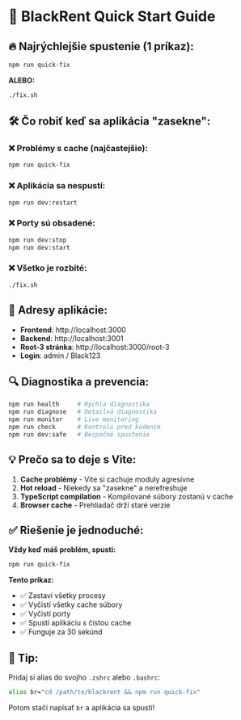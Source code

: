 # 🚀 BlackRent Quick Start Guide

## 🔥 Najrýchlejšie spustenie (1 príkaz):

```bash
npm run quick-fix
```

**ALEBO:**

```bash
./fix.sh
```

## 🛠️ Čo robiť keď sa aplikácia "zasekne":

### ❌ **Problémy s cache (najčastejšie):**
```bash
npm run quick-fix
```

### ❌ **Aplikácia sa nespustí:**
```bash
npm run dev:restart
```

### ❌ **Porty sú obsadené:**
```bash
npm run dev:stop
npm run dev:start
```

### ❌ **Všetko je rozbité:**
```bash
./fix.sh
```

## 📱 **Adresy aplikácie:**

- **Frontend**: http://localhost:3000
- **Backend**: http://localhost:3001  
- **Root-3 stránka**: http://localhost:3000/root-3
- **Login**: admin / Black123

## 🔍 **Diagnostika a prevencia:**

```bash
npm run health     # Rýchla diagnostika
npm run diagnose   # Detailná diagnostika
npm run monitor    # Live monitoring
npm run check      # Kontrola pred kódením
npm run dev:safe   # Bezpečné spustenie
```

## 💡 **Prečo sa to deje s Vite:**

1. **Cache problémy** - Vite si cachuje moduly agresívne
2. **Hot reload** - Niekedy sa "zasekne" a nerefreshuje
3. **TypeScript compilation** - Kompilované súbory zostanú v cache
4. **Browser cache** - Prehliadač drží staré verzie

## ✅ **Riešenie je jednoduché:**

**Vždy keď máš problém, spusti:**
```bash
npm run quick-fix
```

**Tento príkaz:**
- ✅ Zastaví všetky procesy
- ✅ Vyčistí všetky cache súbory  
- ✅ Vyčistí porty
- ✅ Spustí aplikáciu s čistou cache
- ✅ Funguje za 30 sekúnd

## 🎯 **Tip:**

Pridaj si alias do svojho `.zshrc` alebo `.bashrc`:

```bash
alias br="cd /path/to/blackrent && npm run quick-fix"
```

Potom stačí napísať `br` a aplikácia sa spustí!
